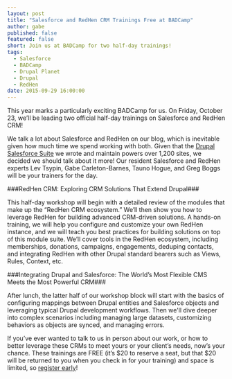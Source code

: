 ```yaml
---
layout: post
title: "Salesforce and RedHen CRM Trainings Free at BADCamp"
author: gabe
published: false
featured: false
short: Join us at BADCamp for two half-day trainings!
tags: 
  - Salesforce
  - BADCamp
  - Drupal Planet
  - Drupal
  - RedHen
date: 2015-09-29 16:00:00
---
```


This year marks a particularly exciting BADCamp for us. On Friday, October 23, we’ll be leading two official half-day trainings on Salesforce and RedHen CRM! 

We talk a lot about Salesforce and RedHen on our blog, which is inevitable given how much time we spend working with both. Given that the [Drupal Salesforce Suite](https://www.drupal.org/project/usage/salesforce) we wrote and maintain powers over 1,200 sites, we decided we should talk about it more! Our resident Salesforce and RedHen experts Lev Tsypin, Gabe Carleton-Barnes, Tauno Hogue, and Greg Boggs will be your trainers for the day.

###RedHen CRM: Exploring CRM Solutions That Extend Drupal###

This half-day workshop will begin with a detailed review of the modules that make up the “RedHen CRM ecosystem.” We’ll then show you how to leverage RedHen for building advanced CRM-driven solutions. A hands-on training, we will help you configure and customize your own RedHen instance, and we will teach you best practices for building solutions on top of this module suite. We’ll cover tools in the RedHen ecosystem, including memberships, donations, campaigns, engagements, deduping contacts, and integrating RedHen with other Drupal standard bearers such as Views, Rules, Context, etc.

###Integrating Drupal and Salesforce: The World’s Most Flexible CMS Meets the Most Powerful CRM###

After lunch, the latter half of our workshop block will start with the basics of configuring mappings between Drupal entities and Salesforce objects and leveraging typical Drupal development workflows. Then we'll dive deeper into complex scenarios including managing large datasets, customizing behaviors as objects are synced, and managing errors.

If you’ve ever wanted to talk to us in person about our work, or how to better leverage these CRMs to meet yours or your client’s needs, now’s your chance. These trainings are FREE (it’s $20 to reserve a seat, but that $20 will be returned to you when you check in for your training) and space is limited, so [register early](https://2015.badcamp.net/training/drupal-redhen-salesforce)!
